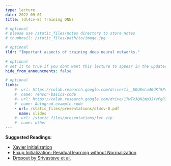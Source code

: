 ```yaml
---
type: lecture
date: 2022-09-01
title: (dl4cv-8) Training DNNs

# optional
# please use /static_files/notes directory to store notes
# thumbnail: /static_files/path/to/image.jpg 

# optional
tldr: "Important aspects of training deep neural networks."
  
# optional
# set it to true if you dont want this lecture to appear in the updates section
hide_from_announcments: false

# optional
links: 
    #- url: https://colab.research.google.com/drive/1i__UOd8nLu4GdKf9PoT_w3ORVvGcgQAq?usp=sharing
    #  name: Tensor-basics-code
    #- url: https://colab.research.google.com/drive/1TwTX3QN2mp3JYvPgRIpUzkiHjKOA0aM_?usp=sharing
    #  name: Autograd-example-code
    - url: /static_files/presentations/dl4cv-8.pdf
      name: slides
    #- url: /static_files/presentations/lec.zip
    #  name: other
---
```

**Suggested Readings:**
- [Xavier Initialization](https://proceedings.mlr.press/v9/glorot10a/glorot10a.pdf)
- [Fixup Initialization: Residual learning without Normalization](https://openreview.net/forum?id=H1gsz30cKX)
- [Dropout by Srivastave et al.](https://jmlr.org/papers/v15/srivastava14a.html)
